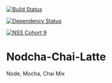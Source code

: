 [![Build Status](https://travis-ci.org/ChelseaBurns/Nodcha-Chai-Latte.svg?branch=master)](https://travis-ci.org/ChelseaBurns/Nodcha-Chai-Latte)


[![Dependency Status](https://david-dm.org/ChelseaBurns/Nodcha-Chai-Latte.svg)](https://david-dm.org/ChelseaBurns/Nodcha-Chai-Latte)

[![NSS Cohort 9](https://img.shields.io/badge/NSS-Cohort--9-blue.svg)](http://www.nashvillesoftwareschool.com)

# Nodcha-Chai-Latte
Node, Mocha, Chai Mix

